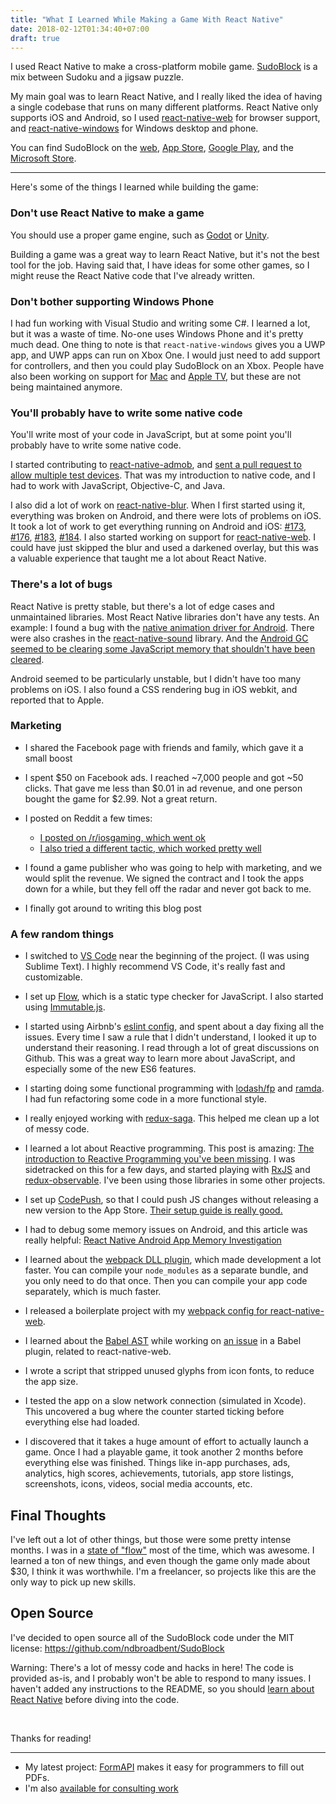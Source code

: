 ```yaml
---
title: "What I Learned While Making a Game With React Native"
date: 2018-02-12T01:34:40+07:00
draft: true
---
```


I used React Native to make a cross-platform mobile game. [SudoBlock](https://sudoblock.com/)
is a mix between Sudoku and a jigsaw puzzle.

My main goal was to learn React Native, and I really liked the idea of having a single codebase that runs on many different platforms. React Native only supports iOS and Android, so I used [react-native-web](https://github.com/necolas/react-native-web) for browser support,
and [react-native-windows](https://github.com/Microsoft/react-native-windows) for Windows desktop and phone.

You can find SudoBlock on the [web](https://sudoblock.com/),
[App Store](https://itunes.apple.com/us/app/sudoblock/id1207401341?ls=1&mt=8),
[Google Play](https://play.google.com/store/apps/details?id=com.ndbroadbent.sudoblock),
and the [Microsoft Store](https://www.microsoft.com/store/apps/9np72dfcvkbw).

--------------------------

Here's some of the things I learned while building the game:

### Don't use React Native to make a game

You should use a proper game engine, such as [Godot](https://godotengine.org/) or [Unity](https://unity3d.com/).

Building a game was a great way to learn React Native, but it's not the best tool for the job. Having said that, I have ideas for some other games, so I might reuse the React Native code that I've already written.

### Don't bother supporting Windows Phone

I had fun working with Visual Studio and writing some C#. I learned a lot, but it was a waste of time.
No-one uses Windows Phone and it's pretty much dead. One thing to note is that `react-native-windows` gives
you a UWP app, and UWP apps can run on Xbox One. I would just need to add support for controllers, and then you could play SudoBlock on an Xbox. People have also been working on support for [Mac](https://github.com/ptmt/react-native-macos) and [Apple TV](https://github.com/douglowder/react-native-appletv), but these are not being maintained anymore.

### You'll probably have to write some native code

You'll write most of your code in JavaScript, but at some point you'll probably have to write some native code.

I started contributing to [react-native-admob](https://github.com/sbugert/react-native-admob), and [sent a pull request to allow multiple test devices](https://github.com/sbugert/react-native-admob/pull/90). That was my introduction to native code, and I had to work with JavaScript, Objective-C, and Java.

I also did a lot of work on [react-native-blur](https://github.com/react-native-community/react-native-blur). When I first started using it, everything was broken on Android, and there were lots of problems on iOS.
It took a lot of work to get everything running on Android and iOS:
[#173](https://github.com/react-native-community/react-native-blur/pull/173),
[#176](https://github.com/react-native-community/react-native-blur/pull/176),
[#183](https://github.com/react-native-community/react-native-blur/pull/183),
[#184](https://github.com/react-native-community/react-native-blur/pull/184).
I also started working on support for [react-native-web](https://github.com/react-native-community/react-native-blur/pull/190).
I could have just skipped the blur and used a darkened overlay, but this was a valuable experience that taught me a lot about React Native.


### There's a lot of bugs

React Native is pretty stable, but there's a lot of edge cases and unmaintained libraries.
Most React Native libraries don't have any tests.
An example: I found a bug with the [native animation driver for Android](https://github.com/facebook/react-native/issues/13530). There were also crashes in the
[react-native-sound](https://github.com/zmxv/react-native-sound) library.
And the [Android GC seemed to be clearing some JavaScript memory that shouldn't have been cleared](https://stackoverflow.com/questions/43470160/in-a-react-native-javascript-app-why-would-the-android-gc-behavior-change-if-i).

Android seemed to be particularly unstable, but I didn't have too many problems on iOS.
I also found a CSS rendering bug in iOS webkit, and reported that to Apple.


### Marketing

* I shared the Facebook page with friends and family, which gave it a small boost

* I spent $50 on Facebook ads. I reached ~7,000 people and got ~50 clicks. That gave me less than $0.01 in ad revenue, and one person bought the game for $2.99. Not a great return.

* I posted on Reddit a few times:
  * [I posted on /r/iosgaming, which went ok](https://www.reddit.com/r/iosgaming/comments/6edh0l/free_299_to_remove_ads_sudoblock_i_made_a_new_and/)
  * [I also tried a different tactic, which worked pretty well](https://www.reddit.com/r/ios/comments/6ecos4/after_seeing_all_your_posts_about_bug_fixes_and/)

* I found a game publisher who was going to help with marketing, and we would split the revenue. We signed the contract and I took the apps down for a while, but they fell off the radar and never got back to me.

* I finally got around to writing this blog post


### A few random things

* I switched to [VS Code](https://code.visualstudio.com/) near the beginning of the project. (I was using Sublime Text). I highly recommend VS Code, it's really fast and customizable.

* I set up [Flow](https://flow.org/), which is a static type checker for
JavaScript. I also started using [Immutable.js](https://facebook.github.io/immutable-js/).

* I started using Airbnb's [eslint config](https://github.com/airbnb/javascript), and spent about a day
fixing all the issues. Every time I saw a rule that I didn't understand, I looked it up to understand their reasoning. I read through a lot of great discussions on Github. This was a great way to learn more about
JavaScript, and especially some of the new ES6 features.

* I starting doing some functional programming with [lodash/fp](https://github.com/lodash/lodash/wiki/FP-Guide) and [ramda](https://github.com/ramda/ramda). I had fun refactoring some code in a more functional style.

* I really enjoyed working with [redux-saga](https://github.com/redux-saga/redux-saga). This helped me clean up a lot of messy code.

* I learned a lot about Reactive programming. This post is amazing: [The introduction to Reactive Programming you've been missing](https://gist.github.com/staltz/868e7e9bc2a7b8c1f754). I was sidetracked on this for a few days, and started playing with [RxJS](https://github.com/Reactive-Extensions/RxJS) and
[redux-observable](https://github.com/redux-observable/redux-observable). I've been using those libraries in some other projects.

* I set up [CodePush](https://microsoft.github.io/code-push/), so that I could push JS changes without releasing a new version to the App Store. [Their setup guide is really good.](https://github.com/Microsoft/react-native-code-push/blob/master/README.md)

* I had to debug some memory issues on Android, and this article was really helpful: [React Native Android App Memory Investigation](https://shift.infinite.red/react-native-android-app-memory-investigation-55695625da9c)

* I learned about the [webpack DLL plugin](https://medium.com/@soederpop/webpack-plugins-been-we-been-keepin-on-the-dll-cdfdd6cb8cd7), which made development a lot faster. You can compile your `node_modules` as a separate bundle, and you only need to do that once. Then you can compile your app code separately, which is much faster.

* I released a boilerplate project with my [webpack config for react-native-web](https://github.com/ndbroadbent/react-native-web-webpack).

* I learned about the [Babel AST](https://github.com/ndbroadbent/babel-plugin-transform-react-remove-prop-types/commit/18edb329aa4fe7ebfd91af6d4b325cf9204e2ae1) while working on [an issue](https://github.com/oliviertassinari/babel-plugin-transform-react-remove-prop-types/issues/95) in a Babel plugin, related to react-native-web.

* I wrote a script that stripped unused glyphs from icon fonts, to reduce the app size.

* I tested the app on a slow network connection (simulated in Xcode). This uncovered a bug where the counter started ticking before everything else had loaded.

* I discovered that it takes a huge amount of effort to actually launch a game. Once I had a playable game, it took another 2 months before everything else was finished. Things like in-app purchases, ads, analytics, high scores, achievements, tutorials, app store listings, screenshots, icons, videos, social media accounts, etc.


## Final Thoughts

I've left out a lot of other things, but those were some pretty intense months. I was in a [state of "flow"](https://en.wikipedia.org/wiki/Flow_(psychology)) most of the time, which was awesome. I learned a ton of new things, and even though the game only made about $30, I think it was worthwhile. I'm a freelancer, so projects like this are the only way to pick up new skills.


## Open Source

I've decided to open source all of the SudoBlock code under the MIT license: https://github.com/ndbroadbent/SudoBlock

Warning: There's a lot of messy code and hacks in here! The code is provided as-is,
and I probably won't be able to respond to many issues.
I haven't added any instructions to the README, so you should [learn about React Native](https://facebook.github.io/react-native/docs/getting-started.html) before diving into the code.


<br/>

Thanks for reading!

-----------------------------

* My latest project: [FormAPI](https://formapi.io/) makes it easy for programmers to fill out PDFs.
* I'm also [available for consulting work](https://ndbroadbent.com/)
